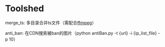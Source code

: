 # Toolshed

merge_ts: 多目录合并ts文件（需配合[ffmpeg]([https://book.douban.com/subject/35884788/](https://ffmpeg.org/))）

anti_ban: 在CDN搜索被ban的图片（python antiBan.py -t {url} -i {ip_list_file} -p 10）
